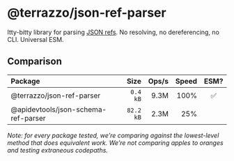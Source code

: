# @terrazzo/json-ref-parser

Itty-bitty library for parsing [JSON refs](https://datatracker.ietf.org/doc/html/rfc6901). No resolving, no dereferencing, no CLI. Universal ESM.

## Comparison

| Package                             |      Size | Ops/s | Speed | ESM? |
| :---------------------------------- | --------: | ----: | ----: | :--: |
| @terrazzo/json-ref-parser           |  `0.4 kB` |  9.3M |  100% |  ✅  |
| @apidevtools/json-schema-ref-parser | `82.2 kB` |  2.3M |   25% |      |

_Note: for every package tested, we’re comparing against the lowest-level method that does equivalent work. We’re not comparing apples to oranges and testing extraneous codepaths._
